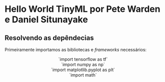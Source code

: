 # Hello World TinyML por Pete Warden e Daniel Situnayake 
## Resolvendo as depêndecias
 Primeiramente importamos as bibliotecas e *frameworks* necessários:
 <center>`import tensorflow as tf`<center>
 <center>`import numpy as np`<center>
 <center>`import matplotlib.pyplot as plt`<center>
 <center>`import math`<center>
